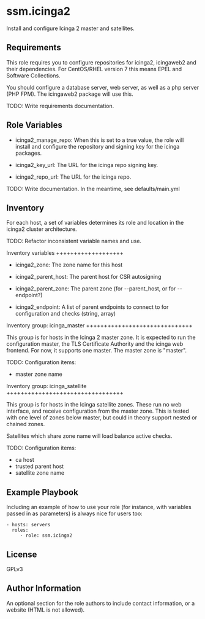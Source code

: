 ssm.icinga2
===========

Install and configure Icinga 2 master and satellites.

Requirements
------------

This role requires you to configure repositories for icinga2, icingaweb2 and
their dependencies. For CentOS/RHEL version 7 this means EPEL and Software
Collections.

You should configure a database server, web server, as well as a php server
(PHP FPM). The icingaweb2 package will use this.

TODO: Write requirements documentation.

Role Variables
--------------

- icinga2_manage_repo: When this is set to a true value, the role will install
  and configure the repository and signing key for the icinga packages.

- icinga2_key_url: The URL for the icinga repo signing key.

- icinga2_repo_url: The URL for the icinga repo.

TODO: Write documentation. In the meantime, see defaults/main.yml

Inventory
---------

For each host, a set of variables determines its role and location in the
icinga2 cluster architecture.

TODO: Refactor inconsistent variable names and use.

Inventory variables
+++++++++++++++++++

- icinga2_zone: The zone name for this host

- icinga2_parent_host: The parent host for CSR autosigning

- icinga2_parent_zone: The parent zone (for --parent_host, or for --endpoint?)

- icinga2_endpoint: A list of parent endpoints to connect to for configuration
  and checks (string, array)

Inventory group: icinga_master
++++++++++++++++++++++++++++++

This group is for hosts in the Icinga 2 master zone. It is expected to run the
configuration master, the TLS Certificate Authority and the icinga web
frontend. For now, it supports one master. The master zone is "master".

TODO: Configuration items:

- master zone name

Inventory group: icinga_satellite
+++++++++++++++++++++++++++++++++

This group is for hosts in the Icinga satellite zones. These run no web
interface, and receive configuration from the master zone. This is tested with
one level of zones below master, but could in theory support nested or chained
zones.

Satellites which share zone name will load balance active checks.

TODO: Configuration items:

- ca host
- trusted parent host
- satellite zone name

Example Playbook
----------------

Including an example of how to use your role (for instance, with variables
passed in as parameters) is always nice for users too:

    - hosts: servers
      roles:
         - role: ssm.icinga2

License
-------

GPLv3

Author Information
------------------

An optional section for the role authors to include contact information, or a
website (HTML is not allowed).

